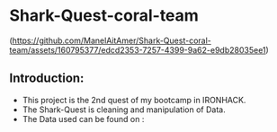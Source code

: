 # Shark-Quest-coral-team

(https://github.com/ManelAitAmer/Shark-Quest-coral-team/assets/160795377/edcd2353-7257-4399-9a62-e9db28035ee1)
## Introduction:

- This project is the 2nd quest of my bootcamp in IRONHACK. 
- The Shark-Quest is cleaning and manipulation of Data.
- The Data used can be found on : 
